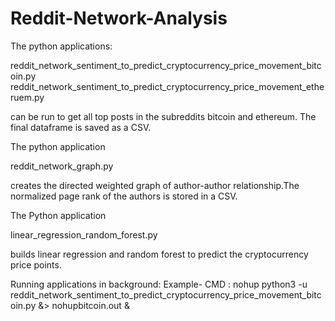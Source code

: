 # Reddit-Network-Analysis

The python applications:

reddit_network_sentiment_to_predict_cryptocurrency_price_movement_bitcoin.py
reddit_network_sentiment_to_predict_cryptocurrency_price_movement_etheruem.py

can be run to get all top posts in the subreddits bitcoin and ethereum. The final dataframe is saved as a CSV.

The python application 

reddit_network_graph.py

creates the directed weighted graph of author-author relationship.The normalized page rank of the authors is stored in a CSV.

The Python application

linear_regression_random_forest.py

builds linear regression and random forest to predict the cryptocurrency price points.

Running applications in background:
Example-
CMD : nohup python3 -u reddit_network_sentiment_to_predict_cryptocurrency_price_movement_bitcoin.py &> nohupbitcoin.out &
